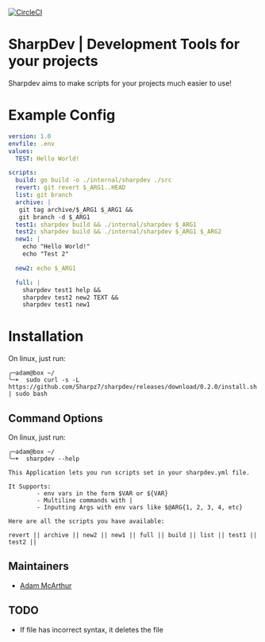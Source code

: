 [![CircleCI](https://circleci.com/gh/Sharpz7/sharpdev.svg?style=svg)](https://circleci.com/gh/Sharpz7/sharpdev)


# SharpDev | Development Tools for your projects

Sharpdev aims to make scripts for your projects much easier to use!

# Example Config
```yml
version: 1.0
envfile: .env
values:
  TEST: Hello World!

scripts:
  build: go build -o ./internal/sharpdev ./src
  revert: git revert $_ARG1..HEAD
  list: git branch
  archive: |
   git tag archive/$_ARG1 $_ARG1 &&
   git branch -d $_ARG1
  test1: sharpdev build && ./internal/sharpdev $_ARG1
  test2: sharpdev build && ./internal/sharpdev $_ARG1 $_ARG2
  new1: |
    echo "Hello World!"
    echo "Test 2"

  new2: echo $_ARG1

  full: |
    sharpdev test1 help &&
    sharpdev test2 new2 TEXT &&
    sharpdev test1 new1
```

# Installation
On linux, just run:
```console
╭─adam@box ~/
╰─➤  sudo curl -s -L https://github.com/Sharpz7/sharpdev/releases/download/0.2.0/install.sh | sudo bash
```

## Command Options

On linux, just run:
```console
╭─adam@box ~/
╰─➤  sharpdev --help

This Application lets you run scripts set in your sharpdev.yml file.

It Supports:
        - env vars in the form $VAR or ${VAR}
        - Multiline commands with |
        - Inputting Args with env vars like $@ARG{1, 2, 3, 4, etc}

Here are all the scripts you have available:

revert || archive || new2 || new1 || full || build || list || test1 || test2 ||
```

## Maintainers

- [Adam McArthur](https://adam.mcaq.me)

## TODO

- If file has incorrect syntax, it deletes the file

